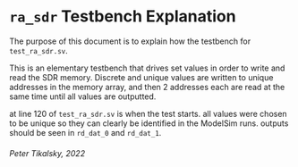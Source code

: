 # **``ra_sdr`` Testbench Explanation**

The purpose of this document is to explain how the testbench for ``test_ra_sdr.sv``.

This is an elementary testbench that drives set values in order to write and read the SDR memory. Discrete and unique values are written to unique addresses in the
memory array, and then 2 addresses each are read at the same time until all values are outputted.

at line 120 of ``test_ra_sdr.sv`` is when the test starts. all values were chosen to be unique so they can clearly be identified in the ModelSim runs. outputs should be
seen in ``rd_dat_0`` and ``rd_dat_1``.


###### Peter Tikalsky, 2022
